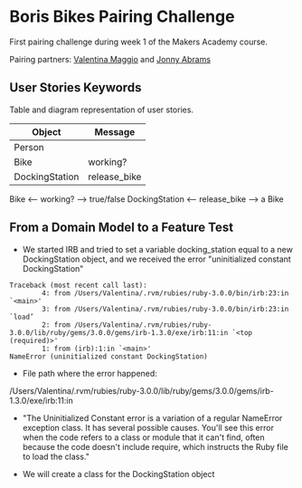 # Boris Bikes Pairing Challenge

First pairing challenge during week 1 of the Makers Academy course.

Pairing partners: [Valentina Maggio](https://github.com/valentina-maggio) and [Jonny Abrams](https://github.com/jonnyabrams)


## User Stories Keywords

Table and diagram representation of user stories.

| Object | Message |
| --- | --- |
| Person | |
| Bike | working? |
| DockingStation | release_bike |

Bike <-- working? --> true/false
DockingStation <-- release_bike --> a Bike

## From a Domain Model to a Feature Test

* We started IRB and tried to set a variable docking_station equal to a new DockingStation object, and we received the error "uninitialized constant DockingStation"

```shell 
Traceback (most recent call last):
        4: from /Users/Valentina/.rvm/rubies/ruby-3.0.0/bin/irb:23:in `<main>'
        3: from /Users/Valentina/.rvm/rubies/ruby-3.0.0/bin/irb:23:in `load’
        2: from /Users/Valentina/.rvm/rubies/ruby-3.0.0/lib/ruby/gems/3.0.0/gems/irb-1.3.0/exe/irb:11:in `<top (required)>'
        1: from (irb):1:in `<main>'
NameError (uninitialized constant DockingStation)
```

* File path where the error happened:

/Users/Valentina/.rvm/rubies/ruby-3.0.0/lib/ruby/gems/3.0.0/gems/irb-1.3.0/exe/irb:11:in

* "The Uninitialized Constant error is a variation of a regular NameError exception class. It has several possible causes. You'll see this error when the code refers to a class or module that it can't find, often because the code doesn't include require, which instructs the Ruby file to load the class."

* We will create a class for the DockingStation object